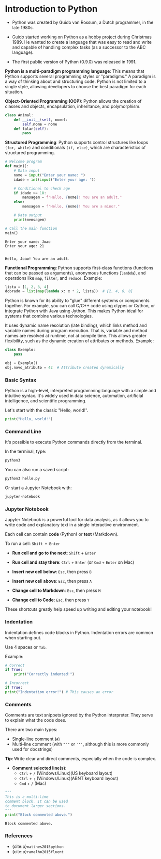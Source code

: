 # Introduction to Python

  * Python was created by Guido van Rossum, a Dutch programmer, in the late 1980s.

  * Guido started working on Python as a hobby project during Christmas 1989. He wanted to create a language that was easy to read and write and capable of handling complex tasks (as a successor to the ABC language).

  * The first public version of Python (0.9.0) was released in 1991.

**Python is a multi-paradigm programming language**: This means that Python supports several programming styles or "paradigms." A paradigm is a way of thinking about and structuring code. Python is not limited to a single style, allowing developers to choose the best paradigm for each situation.

**Object-Oriented Programming (OOP)**: Python allows the creation of classes and objects, encapsulation, inheritance, and polymorphism.

```python
class Animal:
    def __init__(self, nome):
        self.nome = nome
    def falar(self):
        pass
```

**Structured Programming**: Python supports control structures like loops `(for, while)` and conditionals `(if, else)`, which are characteristics of structured programming.

```python
# Welcome program
def main():
    # Data input
    nome = input("Enter your name: ")
    idade = int(input("Enter your age: "))

    # Conditional to check age
    if idade >= 18:
        mensagem = f"Hello, {nome}! You are an adult."
    else:
        mensagem = f"Hello, {nome}! You are a minor."

    # Data output
    print(mensagem)

# Call the main function
main()
```

```
Enter your name: Joao
Enter your age: 21


Hello, Joao! You are an adult.
```

**Functional Programming**: Python supports first-class functions (functions that can be passed as arguments), anonymous functions (`lambda`), and operations like `map`, `filter`, and `reduce`. Example:

```python
lista = [1, 2, 3, 4]
dobrado = list(map(lambda x: x * 2, lista))  # [2, 4, 6, 8]
```

Python is known for its ability to "glue" different systems or components together. For example, you can call C/C++ code using ctypes or Cython, or integrate Python with Java using Jython. This makes Python ideal for systems that combine various technologies.

It uses dynamic name resolution (late binding), which links method and variable names during program execution. That is, variable and method names are resolved at runtime, not at compile time. This allows greater flexibility, such as the dynamic creation of attributes or methods. Example:

```python
class Exemplo:
    pass

obj = Exemplo()
obj.novo_atributo = 42  # Attribute created dynamically
```
### Basic Syntax

Python is a high-level, interpreted programming language with a simple and intuitive syntax. It's widely used in data science, automation, artificial intelligence, and scientific programming.

Let's start with the classic "Hello, world\!".

```python
print("Hello, world!")
```

### Command Line

It's possible to execute Python commands directly from the terminal.

In the terminal, type:

```bash
python3
```

You can also run a saved script:

```bash
python3 hello.py
```

Or start a Jupyter Notebook with:

```bash
jupyter-notebook
```

### Jupyter Notebook

Jupyter Notebook is a powerful tool for data analysis, as it allows you to write code and explanatory text in a single interactive environment.

Each cell can contain **code** (Python) or **text** (Markdown).

To run a cell: `Shift + Enter`

  * **Run cell and go to the next**:
    `Shift` + `Enter`

  * **Run cell and stay there**:
    `Ctrl` + `Enter` (or `Cmd` + `Enter` on Mac)

  * **Insert new cell below**:
    `Esc`, then press `B`

  * **Insert new cell above**:
    `Esc`, then press `A`

  * **Change cell to Markdown**:
    `Esc`, then press `M`

  * **Change cell to Code**:
    `Esc`, then press `Y`

These shortcuts greatly help speed up writing and editing your notebook\!

### Indentation

Indentation defines code blocks in Python. Indentation errors are common when starting out.

Use 4 spaces or `Tab`.

Example:

```python
# Correct
if True:
    print("Correctly indented!")

# Incorrect
if True:
print("Indentation error!") # This causes an error
```

### Comments

Comments are text snippets ignored by the Python interpreter. They serve to explain what the code does.

There are two main types:

  * Single-line comment (`#`)
  * Multi-line comment (with `"""` or `'''`, although this is more commonly used for docstrings)

**Tip**: Write clear and direct comments, especially when the code is complex.

  * **Comment selected line(s)**:
      * `Ctrl` + `/` (Windows/Linux)(US keyboard layout)
      * `Ctrl` + `;` (Windows/Linux)(ABNT keyboard layout)
      * `Cmd` + `/` (Mac)

<!-- end list -->

```python
"""
This is a multi-line
comment block. It can be used
to document larger sections.
"""
print("Block commented above.")
```

```
Block commented above.
```

### References
 
* {cite:p}`matthes2015python`
* {cite:p}`ramalho2015fluent`